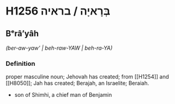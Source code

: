 # H1256 בְּרָאיָה / בראיה

## Bᵉrâʼyâh

_(ber-aw-yaw' | beh-raw-YAW | beh-ra-YA)_

### Definition

proper masculine noun; Jehovah has created; from [[H1254]] and [[H8050]]; Jah has created; Berajah, an Israelite; Beraiah.

- son of Shimhi, a chief man of Benjamin
